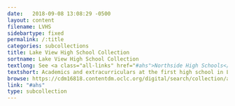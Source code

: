 ```yaml
---
date:   2018-09-08 13:08:29 -0500
layout: content
filename: LVHS
sidebartype: fixed
permalink: /:title
categories: subcollections
title: Lake View High School Collection
sortname: Lake View High School Collection
textlong: See <a class="all-links" href="#ahs">Northside High Schools</a>.
textshort: Academics and extracurriculars at the first high school in Lake View Township.
browse: https://cdm16818.contentdm.oclc.org/digital/search/collection/ahs/searchterm/Lake+View+High+School+Collection/field/collec/mode/all/conn/and/order/nosort
link: "#ahs"
type: subcollection
---
```

